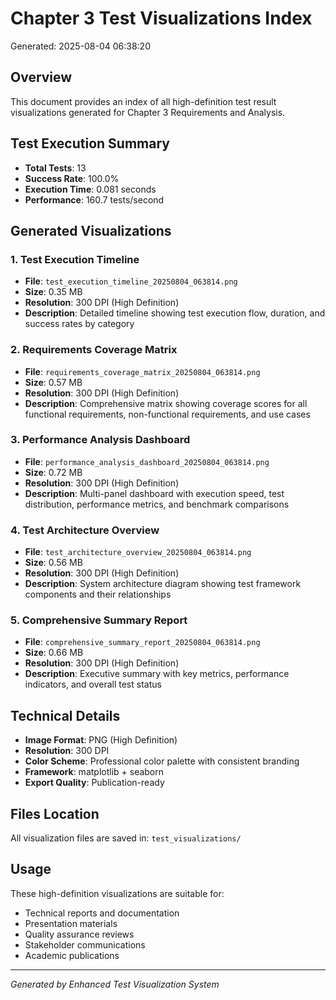 # Chapter 3 Test Visualizations Index

Generated: 2025-08-04 06:38:20

## Overview
This document provides an index of all high-definition test result visualizations generated for Chapter 3 Requirements and Analysis.

## Test Execution Summary
- **Total Tests**: 13
- **Success Rate**: 100.0%
- **Execution Time**: 0.081 seconds
- **Performance**: 160.7 tests/second

## Generated Visualizations

### 1. Test Execution Timeline
- **File**: `test_execution_timeline_20250804_063814.png`
- **Size**: 0.35 MB
- **Resolution**: 300 DPI (High Definition)
- **Description**: Detailed timeline showing test execution flow, duration, and success rates by category

### 2. Requirements Coverage Matrix
- **File**: `requirements_coverage_matrix_20250804_063814.png`
- **Size**: 0.57 MB
- **Resolution**: 300 DPI (High Definition)
- **Description**: Comprehensive matrix showing coverage scores for all functional requirements, non-functional requirements, and use cases

### 3. Performance Analysis Dashboard
- **File**: `performance_analysis_dashboard_20250804_063814.png`
- **Size**: 0.72 MB
- **Resolution**: 300 DPI (High Definition)
- **Description**: Multi-panel dashboard with execution speed, test distribution, performance metrics, and benchmark comparisons

### 4. Test Architecture Overview
- **File**: `test_architecture_overview_20250804_063814.png`
- **Size**: 0.56 MB
- **Resolution**: 300 DPI (High Definition)
- **Description**: System architecture diagram showing test framework components and their relationships

### 5. Comprehensive Summary Report
- **File**: `comprehensive_summary_report_20250804_063814.png`
- **Size**: 0.66 MB
- **Resolution**: 300 DPI (High Definition)
- **Description**: Executive summary with key metrics, performance indicators, and overall test status

## Technical Details
- **Image Format**: PNG (High Definition)
- **Resolution**: 300 DPI
- **Color Scheme**: Professional color palette with consistent branding
- **Framework**: matplotlib + seaborn
- **Export Quality**: Publication-ready

## Files Location
All visualization files are saved in: `test_visualizations/`

## Usage
These high-definition visualizations are suitable for:
- Technical reports and documentation
- Presentation materials
- Quality assurance reviews
- Stakeholder communications
- Academic publications

---
*Generated by Enhanced Test Visualization System*
